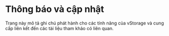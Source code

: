 # Thông báo và cập nhật

Trang này mô tả ghi chú phát hành cho các tính năng của vStorage và cung cấp liên kết đến các tài liệu tham khảo có liên quan.
